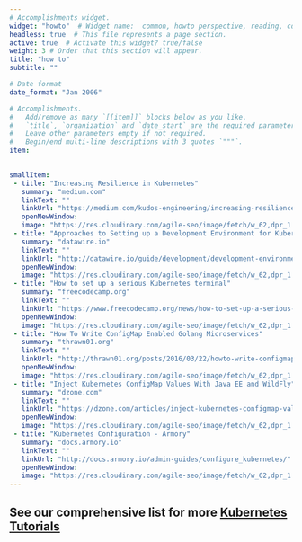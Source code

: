 ```yaml
---
# Accomplishments widget.
widget: "howto"  # Widget name:  common, howto perspective, reading, cd-with-jenkins-and-docker  etc
headless: true  # This file represents a page section.
active: true  # Activate this widget? true/false
weight: 3 # Order that this section will appear.
title: "how to"
subtitle: ""

# Date format
date_format: "Jan 2006"

# Accomplishments.
#   Add/remove as many `[[item]]` blocks below as you like.
#   `title`, `organization` and `date_start` are the required parameters.
#   Leave other parameters empty if not required.
#   Begin/end multi-line descriptions with 3 quotes `"""`.
item:
 

smallItem: 
 - title: "Increasing Resilience in Kubernetes"
   summary: "medium.com"
   linkText: ""
   linkUrl: "https://medium.com/kudos-engineering/increasing-resilience-in-kubernetes-b6ddc9fecf80"
   openNewWindow: 
   image: "https://res.cloudinary.com/agile-seo/image/fetch/w_62,dpr_1.0,d_blank_am8gzx.png/https%3A%2F%2Flogo.clearbit.com%2Fmedium.com%3Fsize%3D250" 
 - title: "Approaches to Setting up a Development Environment for Kubernetes"
   summary: "datawire.io"
   linkText: ""
   linkUrl: "http://datawire.io/guide/development/development-environments-microservices/"
   openNewWindow: 
   image: "https://res.cloudinary.com/agile-seo/image/fetch/w_62,dpr_1.0,d_blank_am8gzx.png/https%3A%2F%2Flogo.clearbit.com%2Fdatawire.io%3Fsize%3D250" 
 - title: "How to set up a serious Kubernetes terminal"
   summary: "freecodecamp.org"
   linkText: ""
   linkUrl: "https://www.freecodecamp.org/news/how-to-set-up-a-serious-kubernetes-terminal-dd07cab51cd4/"
   openNewWindow: 
   image: "https://res.cloudinary.com/agile-seo/image/fetch/w_62,dpr_1.0,d_blank_am8gzx.png/https%3A%2F%2Flogo.clearbit.com%2Ffreecodecamp.org%3Fsize%3D250" 
 - title: "How To Write ConfigMap Enabled Golang Microservices"
   summary: "thrawn01.org"
   linkText: ""
   linkUrl: "http://thrawn01.org/posts/2016/03/22/howto-write-configmap-enabled-golang-microservices/"
   openNewWindow: 
   image: "https://res.cloudinary.com/agile-seo/image/fetch/w_62,dpr_1.0,d_blank_am8gzx.png/https%3A%2F%2Flogo.clearbit.com%2Fthrawn01.org%3Fsize%3D250" 
 - title: "Inject Kubernetes ConfigMap Values With Java EE and WildFly"
   summary: "dzone.com"
   linkText: ""
   linkUrl: "https://dzone.com/articles/inject-kubernetes-configmap-values-with-java-ee-and-wildfly"
   openNewWindow: 
   image: "https://res.cloudinary.com/agile-seo/image/fetch/w_62,dpr_1.0,d_blank_am8gzx.png/https%3A%2F%2Flogo.clearbit.com%2Fdzone.com%3Fsize%3D250" 
 - title: "Kubernetes Configuration - Armory"
   summary: "docs.armory.io"
   linkText: ""
   linkUrl: "http://docs.armory.io/admin-guides/configure_kubernetes/"
   openNewWindow: 
   image: "https://res.cloudinary.com/agile-seo/image/fetch/w_62,dpr_1.0,d_blank_am8gzx.png/https%3A%2F%2Flogo.clearbit.com%2Fdocs.armory.io%3Fsize%3D250" 
---
```

## See our comprehensive list for more [Kubernetes Tutorials](https://www.aquasec.com/wiki/display/containers/70+Best+Kubernetes+Tutorials)
